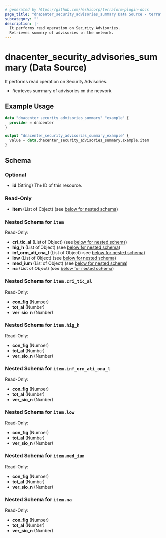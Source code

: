 ```yaml
---
# generated by https://github.com/hashicorp/terraform-plugin-docs
page_title: "dnacenter_security_advisories_summary Data Source - terraform-provider-dnacenter"
subcategory: ""
description: |-
  It performs read operation on Security Advisories.
  Retrieves summary of advisories on the network.
---
```


# dnacenter_security_advisories_summary (Data Source)

It performs read operation on Security Advisories.

- Retrieves summary of advisories on the network.

## Example Usage

```terraform
data "dnacenter_security_advisories_summary" "example" {
  provider = dnacenter
}

output "dnacenter_security_advisories_summary_example" {
  value = data.dnacenter_security_advisories_summary.example.item
}
```

<!-- schema generated by tfplugindocs -->
## Schema

### Optional

- **id** (String) The ID of this resource.

### Read-Only

- **item** (List of Object) (see [below for nested schema](#nestedatt--item))

<a id="nestedatt--item"></a>
### Nested Schema for `item`

Read-Only:

- **cri_tic_al** (List of Object) (see [below for nested schema](#nestedobjatt--item--cri_tic_al))
- **hig_h** (List of Object) (see [below for nested schema](#nestedobjatt--item--hig_h))
- **inf_orm_ati_ona_l** (List of Object) (see [below for nested schema](#nestedobjatt--item--inf_orm_ati_ona_l))
- **low** (List of Object) (see [below for nested schema](#nestedobjatt--item--low))
- **med_ium** (List of Object) (see [below for nested schema](#nestedobjatt--item--med_ium))
- **na** (List of Object) (see [below for nested schema](#nestedobjatt--item--na))

<a id="nestedobjatt--item--cri_tic_al"></a>
### Nested Schema for `item.cri_tic_al`

Read-Only:

- **con_fig** (Number)
- **tot_al** (Number)
- **ver_sio_n** (Number)


<a id="nestedobjatt--item--hig_h"></a>
### Nested Schema for `item.hig_h`

Read-Only:

- **con_fig** (Number)
- **tot_al** (Number)
- **ver_sio_n** (Number)


<a id="nestedobjatt--item--inf_orm_ati_ona_l"></a>
### Nested Schema for `item.inf_orm_ati_ona_l`

Read-Only:

- **con_fig** (Number)
- **tot_al** (Number)
- **ver_sio_n** (Number)


<a id="nestedobjatt--item--low"></a>
### Nested Schema for `item.low`

Read-Only:

- **con_fig** (Number)
- **tot_al** (Number)
- **ver_sio_n** (Number)


<a id="nestedobjatt--item--med_ium"></a>
### Nested Schema for `item.med_ium`

Read-Only:

- **con_fig** (Number)
- **tot_al** (Number)
- **ver_sio_n** (Number)


<a id="nestedobjatt--item--na"></a>
### Nested Schema for `item.na`

Read-Only:

- **con_fig** (Number)
- **tot_al** (Number)
- **ver_sio_n** (Number)


